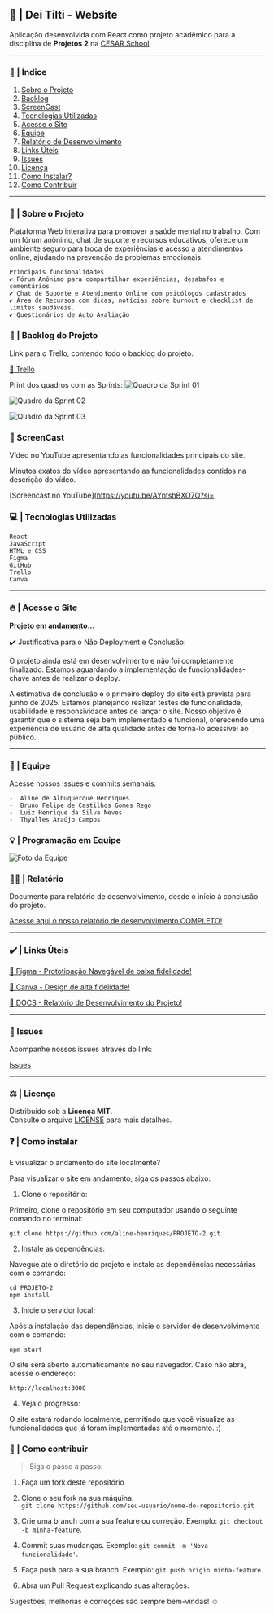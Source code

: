 ## 🧠 | Dei Tilti - Website

Aplicação desenvolvida com React como projeto acadêmico para a disciplina de **Projetos 2** na [CESAR School](https://www.cesar.school).

***

### 📑 | Índice

1. [Sobre o Projeto](#sobre-o-projeto)
2. [Backlog](#backlog-do-projeto)
3. [ScreenCast](#screencast)
4. [Tecnologias Utilizadas](#tecnologias-utilizadas)
6. [Acesse o Site](#acesse-o-site)
7. [Equipe](#equipe)
8. [Relatório de Desenvolvimento](#relatório)
9. [Links Úteis](#links-uteis)
10. [Issues](#Issues)
11. [Licença](#licença)
12. [Como Instalar?](#como-instalar)
13. [Como Contribuir](#como-contribuir)

*** 

### 📌 | Sobre o Projeto

Plataforma Web interativa para promover a saúde mental no trabalho. Com um fórum anônimo, chat de suporte e recursos educativos, oferece um ambiente seguro para troca de experiências e acesso a atendimentos online, ajudando na prevenção de problemas emocionais.

    Principais funcionalidades
    ✔️ Fórum Anônimo para compartilhar experiências, desabafos e comentários
    ✔️ Chat de Suporte e Atendimento Online com psicólogos cadastrados
    ✔️ Área de Recursos com dicas, notícias sobre burnout e checklist de limites saudáveis.
    ✔️ Questionários de Auto Avaliação
    

### 📑 | Backlog do Projeto

Link para o Trello, contendo todo o backlog do projeto.

[🔗 Trello](https://trello.com/b/FODA84Ao/lorem-ipsons)

Print dos quadros com as Sprints:
![Quadro da Sprint 01](./src/assets/img/QUADROS-TRELLO.jpg)

![Quadro da Sprint 02](./src/assets/img/QUADROS-TRELLO(2).jpg)

![Quadro da Sprint 03](./src/assets/img/QUADROS-TRELLO(3).jpg)


### 🎥 ScreenCast

Vídeo no YouTube apresentando as funcionalidades principais do site.

Minutos exatos do vídeo apresentando as funcionalidades contidos na descrição do vídeo.

[Screencast no YouTube](https://youtu.be/AYptshBXO7Q?si=


### 💻 | Tecnologias Utilizadas

    React 
    JavaScript
    HTML e CSS
    Figma
    GitHub
    Trello
    Canva

*** 

### 🔥 | Acesse o Site

[**Projeto em andamento...**](https://link-do-site.com)

✔️ Justificativa para o Não Deployment e Conclusão:

O projeto ainda está em desenvolvimento e não foi completamente finalizado. Estamos aguardando a implementação de funcionalidades-chave antes de realizar o deploy. 

A estimativa de conclusão e o primeiro deploy do site está prevista para junho de 2025. Estamos planejando realizar testes de funcionalidade, usabilidade e responsividade antes de lançar o site. Nosso objetivo é garantir que o sistema seja bem implementado e funcional, oferecendo uma experiência de usuário de alta qualidade antes de torná-lo acessível ao público.

*** 

### 👥 | Equipe

Acesse nossos issues e commits semanais.

    -  Aline de Albuquerque Henriques
    -  Bruno Felipe de Castilhos Gomes Rego  
    -  Luiz Henrique da Silva Neves  
    -  Thyalles Araújo Campos


### 💡 | Programação em Equipe

![Foto da Equipe](./src/assets/img/Prog-em-Par.jpeg)


### ✍🏻 | Relatório
   
Documento para relatório de desenvolvimento, desde o início á conclusão do projeto.

[Acesse aqui o nosso relatório de desenvolvimento COMPLETO!](https://docs.google.com/document/d/180YaCEbCrv_3SM8Rb_zrdJ8bSbknzEjNVU1qo71WdYM/edit?usp=drivesdk)

***

### ✔️ | Links Úteis

[🔗 Figma - Prototipação Navegável de baixa fidelidade!](https://www.figma.com/proto/v8qSHsqxcSn1YCFe0em4Wb/Dei-Tilti?node-id=118-50&p=f&t=6jSx9w5MhOaIrp9Y-1&scaling=min-zoom&content-scaling=fixed&page-id=0%3A1&starting-point-node-id=118%3A50)

[🔗 Canva - Design de alta fidelidade!](https://www.canva.com/design/DAGkIDK7g_c/iggZQvdKgD6SRUxeE1mv3A/edit?utm_content=DAGkIDK7g_c&utm_campaign=designshare&utm_medium=link2&utm_source=sharebuttonv)

[🔗 DOCS - Relatório de Desenvolvimento do Projeto!](https://docs.google.com/document/d/180YaCEbCrv_3SM8Rb_zrdJ8bSbknzEjNVU1qo71WdYM/edit)

*** 

### 📌 Issues 

Acompanhe nossos issues através do link: 

[Issues](https://github.com/aline-henriques/PROJETO-2/issues)

*** 

### ⚖️ | Licença

Distribuído sob a **Licença MIT**.  
Consulte o arquivo [LICENSE](LICENSE) para mais detalhes.


### ❓ | Como instalar

E visualizar o andamento do site localmente?

Para visualizar o site em andamento, siga os passos abaixo:
        
1. Clone o repositório:

Primeiro, clone o repositório em seu computador usando o seguinte comando no terminal:
    
    git clone https://github.com/aline-henriques/PROJETO-2.git

2. Instale as dependências:

Navegue até o diretório do projeto e instale as dependências necessárias com o comando:
    
    cd PROJETO-2
    npm install

3. Inicie o servidor local:

Após a instalação das dependências, inicie o servidor de desenvolvimento com o comando:
    
    npm start

O site será aberto automaticamente no seu navegador. Caso não abra, acesse o endereço:
    
    http://localhost:3000

4. Veja o progresso:

O site estará rodando localmente, permitindo que você visualize as funcionalidades que já foram implementadas até o momento. :)


### 🤝 | Como contribuir

> Siga o passo a passo: 

1. Faça um fork deste repositório

2. Clone o seu fork na sua máquina.  
   `git clone https://github.com/seu-usuario/nome-do-repositorio.git`

3. Crie uma branch com a sua feature ou correção. Exemplo: `git checkout -b minha-feature`.

5. Commit suas mudanças. Exemplo: `git commit -m 'Nova funcionalidade'`.

6. Faça push para a sua branch. Exemplo: `git push origin minha-feature`.

9. Abra um Pull Request explicando suas alterações.

Sugestões, melhorias e correções são sempre bem-vindas! ☺
